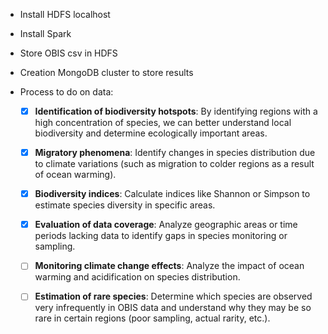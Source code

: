 - Install HDFS localhost

- Install Spark

- Store OBIS csv in HDFS

- Creation MongoDB cluster to store results

- Process to do on data:

   - [x] **Identification of biodiversity hotspots**: By identifying regions with a high concentration of species, we can better understand local biodiversity and determine ecologically important areas.

   - [x] **Migratory phenomena**: Identify changes in species distribution due to climate variations (such as migration to colder regions as a result of ocean warming).

   - [x] **Biodiversity indices**: Calculate indices like Shannon or Simpson to estimate species diversity in specific areas.

   - [x] **Evaluation of data coverage**: Analyze geographic areas or time periods lacking data to identify gaps in species monitoring or sampling.

   - [ ] **Monitoring climate change effects**: Analyze the impact of ocean warming and acidification on species distribution.

   - [ ] **Estimation of rare species**: Determine which species are observed very infrequently in OBIS data and understand why they may be so rare in certain regions (poor sampling, actual rarity, etc.).

